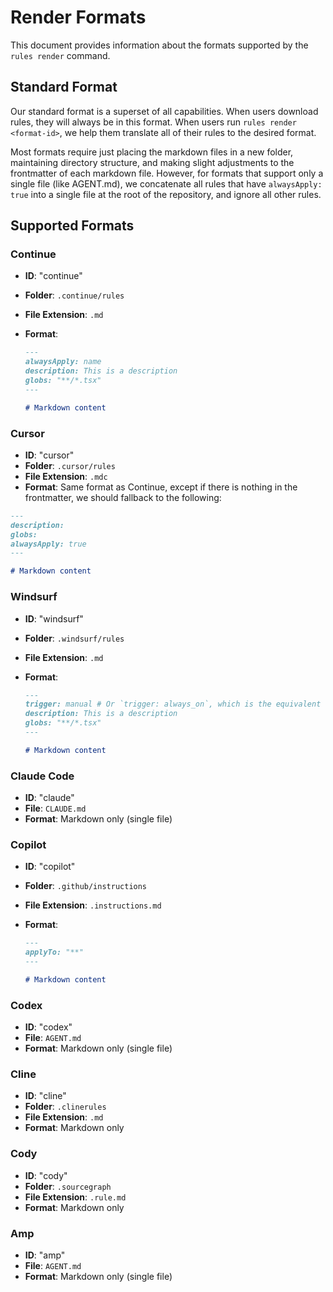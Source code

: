 # Render Formats

This document provides information about the formats supported by the `rules render` command.

## Standard Format

Our standard format is a superset of all capabilities. When users download rules, they will always be in this format. When users run `rules render <format-id>`, we help them translate all of their rules to the desired format.

Most formats require just placing the markdown files in a new folder, maintaining directory structure, and making slight adjustments to the frontmatter of each markdown file. However, for formats that support only a single file (like AGENT.md), we concatenate all rules that have `alwaysApply: true` into a single file at the root of the repository, and ignore all other rules.

## Supported Formats

### Continue

- **ID**: "continue"
- **Folder**: `.continue/rules`
- **File Extension**: `.md`
- **Format**:

  ```md
  ---
  alwaysApply: name
  description: This is a description
  globs: "**/*.tsx"
  ---

  # Markdown content
  ```

### Cursor

- **ID**: "cursor"
- **Folder**: `.cursor/rules`
- **File Extension**: `.mdc`
- **Format**: Same format as Continue, except if there is nothing in the frontmatter, we should fallback to the following:

```md
---
description:
globs:
alwaysApply: true
---

# Markdown content
```

### Windsurf

- **ID**: "windsurf"
- **Folder**: `.windsurf/rules`
- **File Extension**: `.md`
- **Format**:

  ```md
  ---
  trigger: manual # Or `trigger: always_on`, which is the equivalent of alwaysApply
  description: This is a description
  globs: "**/*.tsx"
  ---

  # Markdown content
  ```

### Claude Code

- **ID**: "claude"
- **File**: `CLAUDE.md`
- **Format**: Markdown only (single file)

### Copilot

- **ID**: "copilot"
- **Folder**: `.github/instructions`
- **File Extension**: `.instructions.md`
- **Format**:

  ```md
  ---
  applyTo: "**"
  ---

  # Markdown content
  ```

### Codex

- **ID**: "codex"
- **File**: `AGENT.md`
- **Format**: Markdown only (single file)

### Cline

- **ID**: "cline"
- **Folder**: `.clinerules`
- **File Extension**: `.md`
- **Format**: Markdown only

### Cody

- **ID**: "cody"
- **Folder**: `.sourcegraph`
- **File Extension**: `.rule.md`
- **Format**: Markdown only

### Amp

- **ID**: "amp"
- **File**: `AGENT.md`
- **Format**: Markdown only (single file)
